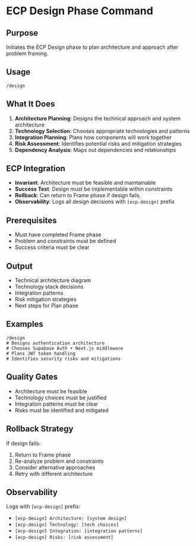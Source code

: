 # ECP Design Phase Command

## Purpose
Initiates the ECP Design phase to plan architecture and approach after problem framing.

## Usage
```
/design
```

## What It Does
1. **Architecture Planning**: Designs the technical approach and system architecture
2. **Technology Selection**: Chooses appropriate technologies and patterns
3. **Integration Planning**: Plans how components will work together
4. **Risk Assessment**: Identifies potential risks and mitigation strategies
5. **Dependency Analysis**: Maps out dependencies and relationships

## ECP Integration
- **Invariant**: Architecture must be feasible and maintainable
- **Success Test**: Design must be implementable within constraints
- **Rollback**: Can return to Frame phase if design fails
- **Observability**: Logs all design decisions with `[ecp-design]` prefix

## Prerequisites
- Must have completed Frame phase
- Problem and constraints must be defined
- Success criteria must be clear

## Output
- Technical architecture diagram
- Technology stack decisions
- Integration patterns
- Risk mitigation strategies
- Next steps for Plan phase

## Examples
```
/design
# Designs authentication architecture
# Chooses Supabase Auth + Next.js middleware
# Plans JWT token handling
# Identifies security risks and mitigations
```

## Quality Gates
- Architecture must be feasible
- Technology choices must be justified
- Integration patterns must be clear
- Risks must be identified and mitigated

## Rollback Strategy
If design fails:
1. Return to Frame phase
2. Re-analyze problem and constraints
3. Consider alternative approaches
4. Retry with different architecture

## Observability
Logs with `[ecp-design]` prefix:
- `[ecp-design] Architecture: [system design]`
- `[ecp-design] Technology: [tech choices]`
- `[ecp-design] Integration: [integration patterns]`
- `[ecp-design] Risks: [risk assessment]`
